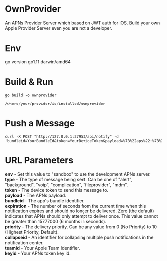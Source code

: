 # OwnProvider
An APNs Provider Server which based on JWT auth for iOS.  Build your own Apple Provider Server even you are not a developer.

# Env
go version go1.11 darwin/amd64

# Build & Run
```shell
go build -o ownprovider
```

```shell
/where/your/provider/is/installed/ownprovider
```

# Push a Message
```shell
curl -X POST "http://127.0.0.1:27953/api/notify" -d 'bundleid=YourBundleId&token=YourDeviceToken&payload=%7B%22aps%22:%7B%22alert%22:%22Hello%22%7D%7D'
```

# URL Parameters
**env**        - Set this value to "sandbox" to use the development APNs server.<br>
**type**       - The type of message being sent. Can be one of "alert", "background", "voip", "complication", "fileprovider", "mdm".<br>
**token**      - The device token to send this message to.<br>
**payload**    - The APNs payload.<br>
**bundleid**   - The app's bundle identifier.<br>
**expiration** - The number of seconds from the current time when this notification expires and should no longer be delivered. Zero (the default) indicates that APNs should only attempt to deliver once. This value cannot be greater than 15777000 (6 months in seconds).<br>
**priority**   - The delivery priority. Can be any value from 0 (No Priority) to 10 (Highest Priority, Default).<br>
**collapseid** - An identifier for collapsing multiple push notifications in the notification center.<br>
**teamid**     - Your Apple Team Identifier.<br>
**keyid**      - Your APNs token key id.